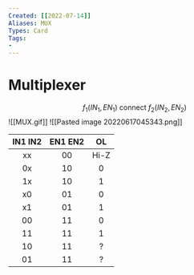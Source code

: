 ```yaml
---
Created: [[2022-07-14]]
Aliases: MUX
Types: Card
Tags: 
- 
---
```

# Multiplexer
$$f_1(IN_1, EN_1)\text{ connect }f_2(IN_2, EN_2)$$
![[MUX.gif]]
![[Pasted image 20220617045343.png]]

| IN1 IN2 | EN1 EN2 |  OL  |
|:-------:|:-------:|:----:|
|   xx    |   00    | Hi-Z |
|   0x    |   10    |  0   |
|   1x    |   10    |  1   |
|   x0    |   01    |  0   |
|   x1    |   01    |  1   |
|   00    |   11    |  0   |
|   11    |   11    |  1   |
|   10    |   11    |  ?   |
|   01    |   11    |  ?   |
